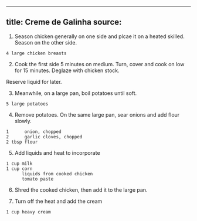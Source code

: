 
---
title: Creme de Galinha
source: 
---

1) Season chicken generally on one side and plcae it on a heated skilled. Season on the other side.

```
4 large chicken breasts
```

2) Cook the first side 5 minutes on medium. Turn, cover and cook on low for 15 minutes. Deglaze with chicken stock.

Reserve liquid for later.

3) Meanwhile, on a large pan, boil potatoes until soft.

```
5 large potatoes
```

4) Remove potatoes. On the same large pan, sear onions and add flour slowly.

```
1      onion, chopped
2      garlic cloves, chopped
2 tbsp flour
```

5) Add liquids and heat to incorporate

```
1 cup milk
1 cup corn
      liquids from cooked chicken
      tomato paste
```

6) Shred the cooked chicken, then add it to the large pan.

7) Turn off the heat and add the cream

```
1 cup heavy cream
```
